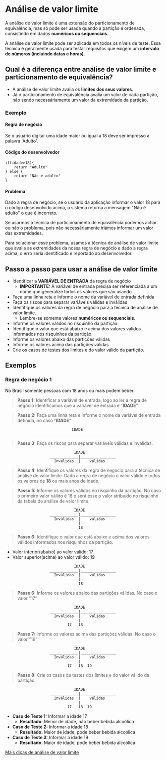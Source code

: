# Análise de valor limite

A análise de valor limite é uma extensão do particionamento de equivalência, mas só pode ser usada quando a partição é ordenada, consistindo em dados **numéricos ou sequenciais**.

A análise de valor limite pode ser aplicada em todos os níveis de teste. Essa técnica é geralmente usada para testar requisitos que exigem um **intervalo de números (incluindo datas e horas).**

## Qual é a diferença entre **análise de valor limite** e **particionamento de equivalência**?

- A análise de valor limite avalia os **limites dos seus valores**.
- Já o particionamento de equivalência avalia um valor de cada partição, não sendo necessáriamente um valor da extremidade da partição.

### Exemplo

#### **Regra de negócio**

Se o usuário digitar uma idade maior ou igual a 18 deve ser impresso a palavra 'Adulto'.

#### Código do desenvolvedor

``` 
if(idade>18){
    return "Adulto"
} else {
    return "Não é adulto"
}
```

#### Problema

Dado a regra de negócio, se o usuário da aplicação informar o valor 18 para o código desenvolvido acima, o sistema retorna a mensagem "Não é adulto" o que é incorreto.

Se usarmos a técnica de particionamento de equivalência podemos achar ou não o problema, pois não necessáriamente iriámos informar um valor das extremidades.

Para solucionar esse problema, usamos a técnica de análise de valor limite que avalia as extremidades da nossa regra de negócio e dado a regra acima, o erro seria identificado e reportado ao desenvolvedor.

## **Passo a passo** para usar a análise de valor limite

- Identificar a **VARIÁVEL DE ENTRADA** da regra de negócio
  - **IMPORTANTE:** A variável de entrada precisa ser referenciada a um nome que generalize todos os valores que são usando
- Faça uma linha reta e informe o nome da variável de entrada definida
- Faça os riscos para separar variáveis válidas e inválidas
- Identifique os valores da regra de negócio para a técnica de análise de valor limite.
  - Lembre-se somente valores **numéricos ou sequenciais**.
- Informe os valores válidos no risquinho da partição.
- Identifique o valor que está abaixo e acima dos valores válidos informados nos risquinhos da partição.
- Informe os valores abaixo das partições válidas
- Informe os valores acima das partições válidas
- Crie os casos de testes dos limites e do valor válido da partição.

## **Exemplos**

### **Regra de negócio 1**

No Brasil somente pessoas com 18 anos ou mais podem beber.

> **Passo 1:** Identificar a variável de entrada, logo ao ler a regra de negócio identificamos que a variável de entrada é "**IDADE**".

> **Passo 2:** Faça uma linha reta e informe o nome da variável de entrada definida, no caso "**IDADE**"

```
                              IDADE
            _________________________________________

```

> **Passo 3:** Faça os riscos para separar variáveis válidas e inválidas.

```
                               IDADE
                    _____________|________________
                      Inválidas  |    válidas     

```

> **Passo 4:** Identifique os valores da regra de negócio para a técnica de análise de valor limite. Dado a regra de negócio o valor válido é todos os valores de **18** ou mais anos de idade.

> **Passo 5:** Informe os valores válidos no risquinho da partição. No caso o primeiro valor válido é 18 e será esse o valor atribuído no risquinho da tabela de análise de valor limite.

```
                               IDADE
                    _____________|________________
                      Inválidas  |    válidas     
                                 |         
                                 18

```

> **Passo 6:** Identifique o valor que está abaixo e acima dos valores válidos informados nos risquinhos da partição.

- Valor inferior(abaixo) ao valor válido: 17
- Valor superior(acima) ao valor válido: 19

```
                               IDADE
                    _____________|________________
                      Inválidas  |    válidas     
                                 |         
                                 18

```

> **Passo 6:** Informe os valores abaixo das partições válidas. No caso o valor "17"

```
                               IDADE
                    _____________|________________
                      Inválidas  |    válidas     
                                 |         
                            17   18  

```

> **Passo 7:** Informe os valores acima das partições válidas. No caso o valor "19"

```
                               IDADE
                    _____________|________________
                      Inválidas  |    válidas     
                                 |         
                            17   18  19

```

> **Passo 8:** Crie os casos de testes dos limites e do valor válido da partição.

```
                               IDADE
                    _____________|________________
                      Inválidas  |    válidas     
                                 |         
                            17   18  19

```

- **Caso de Teste 1:** Informar a idade 17
  - **Resultado:** Menor de idade, não beber bebida alcoólica
- **Caso de Teste 2:** Informar a idade 18
  - **Resultado:** Maior de idade, pode beber bebida alcoólica
- **Caso de Teste 3:** Informar a idade 19
  - **Resultado:** Maior de idade, pode beber bebida alcoólica

[Mais dicas de análise de valor limite](toolsqa.com/software-testing/istqb/boundary-value-analysis/)